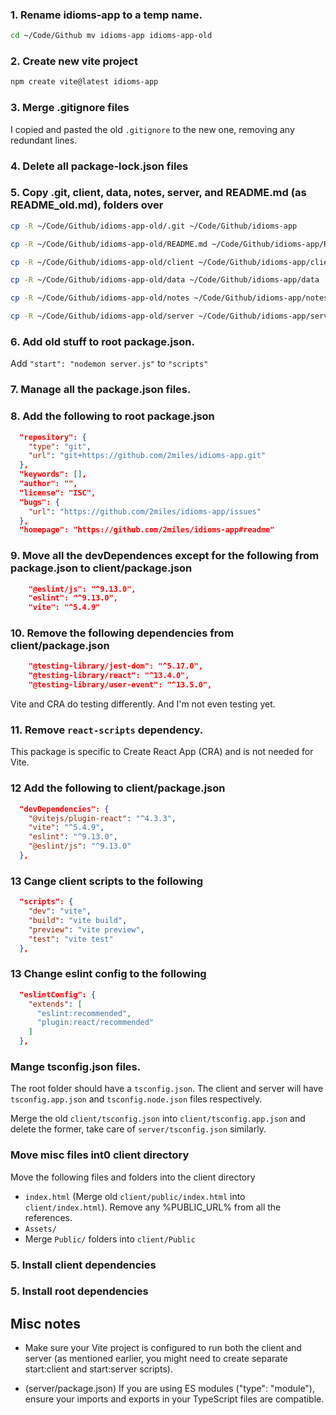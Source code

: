 ### 1. Rename idioms-app to a temp name.

```zsh
cd ~/Code/Github mv idioms-app idioms-app-old
```

### 2. Create new vite project

```zsh
npm create vite@latest idioms-app
```

### 3. Merge .gitignore files

I copied and pasted the old `.gitignore` to the new one, removing any redundant lines.

### 4. Delete all package-lock.json files

### 5. Copy .git, client, data, notes, server, and README.md (as README_old.md), folders over

```zsh
cp -R ~/Code/Github/idioms-app-old/.git ~/Code/Github/idioms-app
```

```zsh
cp -R ~/Code/Github/idioms-app-old/README.md ~/Code/Github/idioms-app/README_old.md
```

```zsh
cp -R ~/Code/Github/idioms-app-old/client ~/Code/Github/idioms-app/client
```

```zsh
cp -R ~/Code/Github/idioms-app-old/data ~/Code/Github/idioms-app/data
```

```zsh
cp -R ~/Code/Github/idioms-app-old/notes ~/Code/Github/idioms-app/notes
```

```zsh
cp -R ~/Code/Github/idioms-app-old/server ~/Code/Github/idioms-app/server
```

### 6. Add old stuff to root package.json.

Add `"start": "nodemon server.js"` to `"scripts"`

### 7. Manage all the package.json files.

### 8. Add the following to root package.json

```json
  "repository": {
    "type": "git",
    "url": "git+https://github.com/2miles/idioms-app.git"
  },
  "keywords": [],
  "author": "",
  "license": "ISC",
  "bugs": {
    "url": "https://github.com/2miles/idioms-app/issues"
  },
  "homepage": "https://github.com/2miles/idioms-app#readme"
```

### 9. Move all the devDependences **except** for the following from package.json to client/package.json

```json
    "@eslint/js": "^9.13.0",
    "eslint": "^9.13.0",
    "vite": "^5.4.9"

```

### 10. Remove the following dependencies from client/package.json

```json
    "@testing-library/jest-dom": "^5.17.0",
    "@testing-library/react": "^13.4.0",
    "@testing-library/user-event": "^13.5.0",
```

Vite and CRA do testing differently. And I'm not even testing yet.

### 11. Remove `react-scripts` dependency.

This package is specific to Create React App (CRA) and is not needed for Vite.

### 12 Add the following to client/package.json

```json
  "devDependencies": {
    "@vitejs/plugin-react": "^4.3.3",
    "vite": "^5.4.9",
    "eslint": "^9.13.0",
    "@eslint/js": "^9.13.0"
  },
```

### 13 Cange client scripts to the following

```json
  "scripts": {
    "dev": "vite",
    "build": "vite build",
    "preview": "vite preview",
    "test": "vite test"
  },
```

### 13 Change eslint config to the following

```json
  "eslintConfig": {
    "extends": [
      "eslint:recommended",
      "plugin:react/recommended"
    ]
  },
```

### Mange tsconfig.json files.

The root folder should have a `tsconfig.json`. The client and server will have `tsconfig.app.json` and `tsconfig.node.json` files respectively.

Merge the old `client/tsconfig.json` into `client/tsconfig.app.json` and delete the former, take care of `server/tsconfig.json` similarly.

### Move misc files int0 client directory

Move the following files and folders into the client directory

- `index.html` (Merge old `client/public/index.html` into `client/index.html`). Remove any %PUBLIC_URL% from all the references.
- `Assets/`
- Merge `Public/` folders into `client/Public`

### 5. Install client dependencies

### 5. Install root dependencies

## Misc notes

- Make sure your Vite project is configured to run both the client and server (as mentioned earlier, you might need to create separate start:client and start:server scripts).

- (server/package.json) If you are using ES modules ("type": "module"), ensure your imports and exports in your TypeScript files are compatible.
